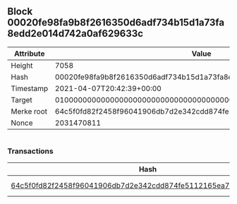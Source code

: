 ## Block 00020fe98fa9b8f2616350d6adf734b15d1a73fa8edd2e014d742a0af629633c

Attribute | Value
--- | ---
Height | 7058
Hash | 00020fe98fa9b8f2616350d6adf734b15d1a73fa8edd2e014d742a0af629633c
Timestamp | 2021-04-07T20:42:39+00:00
Target | 0100000000000000000000000000000000000000000000000000000000000000
Merke root | 64c5f0fd82f2458f96041906db7d2e342cdd874fe5112165ea76424dd8c4e2fa
Nonce | 2031470811

```

```

### Transactions

Hash | Amount
--- | ---
[64c5f0fd82f2458f96041906db7d2e342cdd874fe5112165ea76424dd8c4e2fa](64c5f0fd82f2458f96041906db7d2e342cdd874fe5112165ea76424dd8c4e2fa.md) | 10.00000000 SKEPTI 

